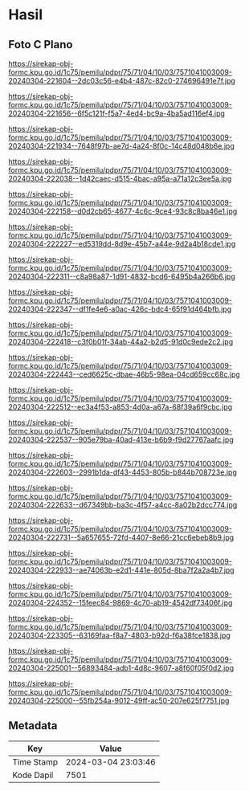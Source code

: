 # Hasil

## Foto C Plano

https://sirekap-obj-formc.kpu.go.id/1c75/pemilu/pdpr/75/71/04/10/03/7571041003009-20240304-221604--2dc03c56-e4b4-487c-82c0-274696491e7f.jpg

https://sirekap-obj-formc.kpu.go.id/1c75/pemilu/pdpr/75/71/04/10/03/7571041003009-20240304-221656--6f5c121f-f5a7-4ed4-bc9a-4ba5ad116ef4.jpg

https://sirekap-obj-formc.kpu.go.id/1c75/pemilu/pdpr/75/71/04/10/03/7571041003009-20240304-221934--7648f97b-ae7d-4a24-8f0c-14c48d048b6e.jpg

https://sirekap-obj-formc.kpu.go.id/1c75/pemilu/pdpr/75/71/04/10/03/7571041003009-20240304-222038--1d42caec-d515-4bac-a95a-a71a12c3ee5a.jpg

https://sirekap-obj-formc.kpu.go.id/1c75/pemilu/pdpr/75/71/04/10/03/7571041003009-20240304-222158--d0d2cb65-4677-4c6c-9ce4-93c8c8ba46e1.jpg

https://sirekap-obj-formc.kpu.go.id/1c75/pemilu/pdpr/75/71/04/10/03/7571041003009-20240304-222227--ed5319dd-8d9e-45b7-a44e-9d2a4b18cde1.jpg

https://sirekap-obj-formc.kpu.go.id/1c75/pemilu/pdpr/75/71/04/10/03/7571041003009-20240304-222311--c8a98a87-1d91-4832-bcd6-6495b4a266b6.jpg

https://sirekap-obj-formc.kpu.go.id/1c75/pemilu/pdpr/75/71/04/10/03/7571041003009-20240304-222347--df1fe4e6-a0ac-426c-bdc4-65f91d464bfb.jpg

https://sirekap-obj-formc.kpu.go.id/1c75/pemilu/pdpr/75/71/04/10/03/7571041003009-20240304-222418--c3f0b01f-34ab-44a2-b2d5-91d0c9ede2c2.jpg

https://sirekap-obj-formc.kpu.go.id/1c75/pemilu/pdpr/75/71/04/10/03/7571041003009-20240304-222443--ced6625c-dbae-46b5-98ea-04cd659cc68c.jpg

https://sirekap-obj-formc.kpu.go.id/1c75/pemilu/pdpr/75/71/04/10/03/7571041003009-20240304-222512--ec3a4f53-a853-4d0a-a67a-68f39a6f9cbc.jpg

https://sirekap-obj-formc.kpu.go.id/1c75/pemilu/pdpr/75/71/04/10/03/7571041003009-20240304-222537--905e79ba-40ad-413e-b6b9-f9d27767aafc.jpg

https://sirekap-obj-formc.kpu.go.id/1c75/pemilu/pdpr/75/71/04/10/03/7571041003009-20240304-222603--2991b1da-df43-4453-805b-b844b708723e.jpg

https://sirekap-obj-formc.kpu.go.id/1c75/pemilu/pdpr/75/71/04/10/03/7571041003009-20240304-222633--d67349bb-ba3c-4f57-a4cc-8a02b2dcc774.jpg

https://sirekap-obj-formc.kpu.go.id/1c75/pemilu/pdpr/75/71/04/10/03/7571041003009-20240304-222731--5a657655-72fd-4407-8e66-21cc6ebeb8b9.jpg

https://sirekap-obj-formc.kpu.go.id/1c75/pemilu/pdpr/75/71/04/10/03/7571041003009-20240304-222933--ae74063b-e2d1-441e-805d-8ba7f2a2a4b7.jpg

https://sirekap-obj-formc.kpu.go.id/1c75/pemilu/pdpr/75/71/04/10/03/7571041003009-20240304-224352--15feec84-9869-4c70-ab19-4542df73406f.jpg

https://sirekap-obj-formc.kpu.go.id/1c75/pemilu/pdpr/75/71/04/10/03/7571041003009-20240304-223305--63169faa-f8a7-4803-b92d-f6a38fce1838.jpg

https://sirekap-obj-formc.kpu.go.id/1c75/pemilu/pdpr/75/71/04/10/03/7571041003009-20240304-225001--56893484-adb1-4d8c-9607-a8f60f05f0d2.jpg

https://sirekap-obj-formc.kpu.go.id/1c75/pemilu/pdpr/75/71/04/10/03/7571041003009-20240304-225000--55fb254a-9012-49ff-ac50-207e625f7751.jpg


## Metadata

| Key        | Value               |
| ---------- | ------------------- |
| Time Stamp | 2024-03-04 23:03:46 |
| Kode Dapil | 7501                |



